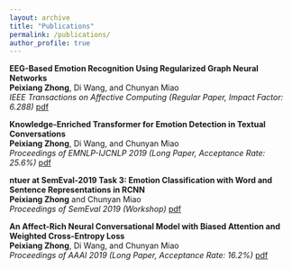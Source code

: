 ```yaml
---
layout: archive
title: "Publications"
permalink: /publications/
author_profile: true
---
```

**EEG-Based Emotion Recognition Using Regularized Graph Neural Networks** <br/>
**Peixiang Zhong**, Di Wang, and Chunyan Miao <br/>
*IEEE Transactions on Affective Computing (Regular Paper, Impact Factor: 6.288)* [pdf](https://arxiv.org/abs/1907.07835)

**Knowledge-Enriched Transformer for Emotion Detection in Textual Conversations** <br/>
**Peixiang Zhong**, Di Wang, and Chunyan Miao <br/>
*Proceedings of EMNLP-IJCNLP 2019 (Long Paper, Acceptance Rate: 25.6%)* [pdf](https://arxiv.org/abs/1909.10681)

**ntuer at SemEval-2019 Task 3: Emotion Classification with Word and Sentence Representations in RCNN** <br/>
**Peixiang Zhong** and Chunyan Miao <br/>
*Proceedings of SemEval 2019 (Workshop)* [pdf](https://www.aclweb.org/anthology/papers/S/S19/S19-2048/)

**An Affect-Rich Neural Conversational Model with Biased Attention and Weighted Cross-Entropy Loss** <br/>
**Peixiang Zhong**, Di Wang, and Chunyan Miao <br/>
*Proceedings of AAAI 2019 (Long Paper, Acceptance Rate: 16.2%)* [pdf](https://wvvw.aaai.org/ojs/index.php/AAAI/article/view/4740)


